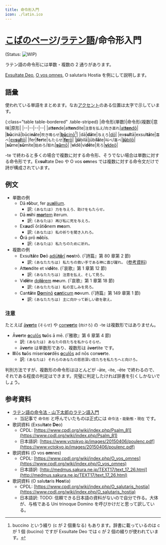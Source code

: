 ```yaml
---
title: 命令形入門
icon: ./latin.ico
---
```


# [こばのページ](../index.html)/[ラテン語](index.html)/命令形入門

(Status: ![WIP](https://progress-bar.dev/90/?title=WIP))

ラテン語の命令形には単数・複数の 2 通りがあります。

[Exsultate Deo](https://www.vctokyo.jp/images/20150406/poulenc.pdf), [O vos omnes](http://medmus.sakura.ne.jp/TEXT17/text_17_26.html), O salutaris Hostia を例にして説明します。

## 語彙
使われている単語をまとめます。なお[アクセント](https://aeneis.jp/?p=3325)のある位置は太字で示しています。

{:class="table table-bordered" .table-striped}
|命令形(単数)|命令形(複数)|意味|原形|
|--|--|--|--|
|at**ten**de|at**ten**dite|`注意を払え`/`向き直れ`|[at**ten**dō](https://www.online-latin-dictionary.com/latin-english-dictionary.php?parola=attendo)|
|**bū**cinā|būci**nā**te|`吹き鳴らせ`|[**bū**cinō](https://www.online-latin-dictionary.com/latin-english-dictionary.php?parola=bucino)[^1]|
|dā|**dā**te|`与えろ`|[dō](https://www.online-latin-dictionary.com/latin-english-dictionary.php?parola=do)|
|ex**sul**tā|exsul**tā**te|`喜べ`|[ex**sul**tō](https://www.online-latin-dictionary.com/latin-english-dictionary.php?parola=exsulto)|
|fer|**fer**te|`もたらせ`|[**fe**rō](https://www.online-latin-dictionary.com/latin-english-dictionary.php?parola=fero)|
|**jū**bilā|jūbi**lā**te|`叫べ`/`喜べ`|[**jū**bilō](https://www.online-latin-dictionary.com/latin-english-dictionary.php?parola=iubilo)|
|**sū**me|**sū**mite|`始めろ`/`取れ`|[**sū**mō](https://www.online-latin-dictionary.com/latin-english-dictionary.php?parola=sumo)|
|**vi**dē|vi**dē**te|`見ろ`|[**vi**deō](https://www.online-latin-dictionary.com/latin-english-dictionary.php?parola=video)|

-te で終わると多くの場合で複数に対する命令形、そうでない場合は単数に対する命令形です。Ex**sul**tate Deo や O vos **om**nes では複数に対する命令文だけで詩が構成されています。

## 例文
- 単数の例
  - Dā **rō**bur, fer [au**xi**lium](imperative-intro/noun-auxilium).
    - 訳: `(あなたは) 力を与えろ、助けをもたらせ。`
  - Dā **mi**hi [**mor**tem](common/noun-mors) **i**terum.
    - 訳: `(あなたは) 再び私に死を与えろ。`
  - Ex**au**dī ōrāti**ō**nem **me**am.
    - 訳: `(あなたは) 私の祈りを聞き入れろ。`
  - **Ō**rā prō **nō**bīs.
    - 訳: `(あなたは) 私たちのために祈れ。`
- 複数の例
  - Exsul**tā**te **De**ō [adjū**tō**rī](common/noun-adjutor) **nos**trō. (『詩篇』第 80 章第 2 節)
    - 訳: `(あなたたちは) 私たちの救い手である神に喜び躍れ。` ([参考資料](https://note.com/efi/n/nb657b4522e50))
  - At**ten**dite et vi**dē**te. (『哀歌』第 1 章第 12 節)
    - 訳: `(あなたたちは) 注意を払え、そして見ろ。`
  - Vi**dē**te [do**lō**rem](common/noun-dolor) **me**um. (『哀歌』第 1 章第 18 節)
    - 訳: `(あなたたちは) 私の苦しみを見ろ。`
  - Can**tā**te [**Do**minō](imperative-intro/noun-dominus) [**can**ticum](common/noun-canticum) **no**vum. (『詩篇』第 149 章第 1 節)
    - 訳: `(あなたたちは) 主に向かって新しい歌を歌え。`

### 注意
たとえば [ā**ver**te](https://www.online-latin-dictionary.com/latin-english-dictionary.php?parola=Averto) (`そらせ`) や [con**ver**te](https://www.online-latin-dictionary.com/latin-english-dictionary.php?parola=converto) (`向けろ`) の -te は複数形ではありません。
- Ā**ver**te [**o**culōs](imperative-intro/noun-oculus) **tu**ōs ā mē. (『雅歌』第 6 章第 4 節)
  - 訳: `(あなたは) あなたの目たちを私からそらせ。`
  - ā**ver**te は単数形であり、複数形は ā**ver**tite です。
- **Il**lōs **tu**ōs miseri**cor**dēs [**o**culōs](imperative-intro/noun-oculus) ad nōs con**ver**te.
  - 訳: `(あなたは) それらのあなたの慈悲深い目たちを私たちへと向けろ。`

判別方法ですが、複数形の命令形はほとんどが -āte, -ite, -ēte で終わるので、それである程度の判定はできます。完璧に判定したければ辞書を引くしかないでしょう。

[^1]: buccino という綴り (c が 2 個重なる) もあります。辞書に載っているのは c が 1 個 (bucino) ですが Exsultate Deo では c が 2 個の綴りが使われています。

## 参考資料
- [ラテン語の命令法 - 山下太郎のラテン語入門](https://aeneis.jp/?p=8214)
  - 当記事で `命令形` と呼んでいたものは正式には `命令法・能動態・現在` です。
- 歌詞資料 (Exsul**ta**te **De**o)
  - CPDL: [https://www.cpdl.org/wiki/index.php/Psalm_81](https://www.cpdl.org/wiki/index.php/Psalm_81)
  - 日本語訳: [https://www.vctokyo.jp/images/20150406/poulenc.pdf](https://www.vctokyo.jp/images/20150406/poulenc.pdf)
- 歌詞資料 (O vos **om**nes)
  - CPDL: [https://www.cpdl.org/wiki/index.php/O_vos_omnes](https://www.cpdl.org/wiki/index.php/O_vos_omnes)
  - 日本語訳: [http://medmus.sakura.ne.jp/TEXT17/text_17_26.html](http://medmus.sakura.ne.jp/TEXT17/text_17_26.html)
- 歌詞資料 (O salu**ta**ris **Hos**tia)
  - CPDL: [https://www.cpdl.org/wiki/index.php/O_salutaris_hostia](https://www.cpdl.org/wiki/index.php/O_salutaris_hostia)
  - 日本語訳: TODO: 信頼できる日本語の資料がないので自分で作る。大体が、与格である Uni trinoque Domino を呼びかけだと思って訳している。

